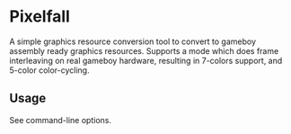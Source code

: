 # Pixelfall
A simple graphics resource conversion tool to convert to gameboy assembly ready graphics resources. Supports a mode which does frame interleaving on real gameboy hardware, resulting in 7-colors support, and 5-color color-cycling.

## Usage
See command-line options.

